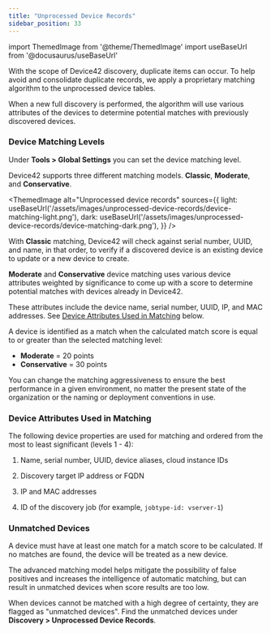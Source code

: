 ```yaml
---
title: "Unprocessed Device Records"
sidebar_position: 33
---
```


import ThemedImage from '@theme/ThemedImage'
import useBaseUrl from '@docusaurus/useBaseUrl'

With the scope of Device42 discovery, duplicate items can occur. To help avoid and consolidate duplicate records, we apply a proprietary matching algorithm to the unprocessed device tables. 

When a new full discovery is performed, the algorithm will use various attributes of the devices to determine potential matches with previously discovered devices.

### Device Matching Levels

Under **Tools > Global Settings** you can set the device matching level. 

Device42 supports three different matching models.  **Classic**, **Moderate**, and **Conservative**. 

<ThemedImage
  alt="Unprocessed device records"
  sources={{
    light: useBaseUrl('/assets/images/unprocessed-device-records/device-matching-light.png'),
    dark: useBaseUrl('/assets/images/unprocessed-device-records/device-matching-dark.png'),
  }}
/>

With **Classic** matching, Device42 will check against serial number, UUID, and name, in that order, to verify if a discovered device is an existing device to update or a new device to create.

**Moderate** and **Conservative** device matching uses various device attributes weighted by significance to come up with a score to determine potential matches with devices already in Device42.  

These attributes include the device name, serial number, UUID, IP, and MAC addresses. See [Device Attributes Used in Matching](#device-attributes-used-in-matching) below.

A device is identified as a match when the calculated match score is equal to or greater than the selected matching level:

- **Moderate** = 20 points
- **Conservative** = 30 points

You can change the matching aggressiveness to ensure the best performance in a given environment, no matter the present state of the organization or the naming or deployment conventions in use.

### Device Attributes Used in Matching

The following device properties are used for matching and ordered from the most to least significant (levels 1 - 4):

1. Name, serial number, UUID, device aliases, cloud instance IDs

2. Discovery target IP address or FQDN

3. IP and MAC addresses

4. ID of the discovery job (for example, `jobtype-id: vserver-1`)

### Unmatched Devices

A device must have at least one match for a match score to be calculated. If no matches are found, the device will be treated as a new device.

The advanced matching model helps mitigate the possibility of false positives and increases the intelligence of automatic matching, but can result in unmatched devices when score results are too low.  

When devices cannot be matched with a high degree of certainty, they are flagged as "unmatched devices". Find the unmatched devices under **Discovery > Unprocessed Device Records**.
